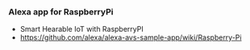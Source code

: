 
### Alexa app for RaspberryPi
 - Smart Hearable IoT with RaspberryPI
 - https://github.com/alexa/alexa-avs-sample-app/wiki/Raspberry-Pi
 
